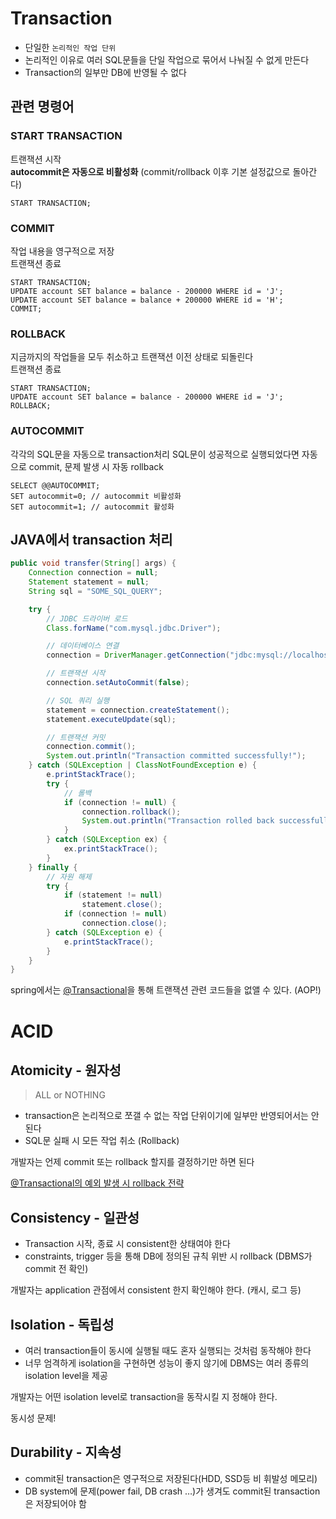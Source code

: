 # Transaction
- 단일한 `논리적인 작업 단위`
- 논리적인 이유로 여러 SQL문들을 단일 작업으로 묶어서 나눠질 수 없게 만든다
- Transaction의 일부만 DB에 반영될 수 없다

## 관련 명령어
### START TRANSACTION

트랜잭션 시작  
**autocommit은 자동으로 비활성화** (commit/rollback 이후 기본 설정값으로 돌아간다)
```mysql
START TRANSACTION;
```
### COMMIT

작업 내용을 영구적으로 저장  
트랜잭션 종료

```mysql
START TRANSACTION;
UPDATE account SET balance = balance - 200000 WHERE id = 'J';
UPDATE account SET balance = balance + 200000 WHERE id = 'H';
COMMIT;
```

### ROLLBACK

지금까지의 작업들을 모두 취소하고 트랜잭션 이전 상태로 되돌린다  
트랜잭션 종료

```mysql
START TRANSACTION;
UPDATE account SET balance = balance - 200000 WHERE id = 'J';
ROLLBACK;
```

### AUTOCOMMIT

각각의 SQL문을 자동으로 transaction처리
SQL문이 성공적으로 실행되었다면 자동으로 commit, 문제 발생 시 자동 rollback

```mysql
SELECT @@AUTOCOMMIT;
SET autocommit=0; // autocommit 비활성화
SET autocommit=1; // autocommit 활성화
```

## JAVA에서 transaction 처리

```java
public void transfer(String[] args) {
	Connection connection = null;
	Statement statement = null;
	String sql = "SOME_SQL_QUERY";

	try {
		// JDBC 드라이버 로드
		Class.forName("com.mysql.jdbc.Driver");

		// 데이터베이스 연결
		connection = DriverManager.getConnection("jdbc:mysql://localhost:3306/mydatabase", "username", "password");

		// 트랜잭션 시작
		connection.setAutoCommit(false);

		// SQL 쿼리 실행
		statement = connection.createStatement();
		statement.executeUpdate(sql);

		// 트랜잭션 커밋
		connection.commit();
		System.out.println("Transaction committed successfully!");
	} catch (SQLException | ClassNotFoundException e) {
		e.printStackTrace();
		try {
			// 롤백
			if (connection != null) {
				connection.rollback();
				System.out.println("Transaction rolled back successfully!");
			}
		} catch (SQLException ex) {
			ex.printStackTrace();
		}
	} finally {
		// 자원 해제
		try {
			if (statement != null)
				statement.close();
			if (connection != null)
				connection.close();
		} catch (SQLException e) {
			e.printStackTrace();
		}
	}
}
```

spring에서는 [@Transactional](https://docs.spring.io/spring-framework/reference/data-access/transaction/declarative/annotations.html)을 통해 트랜잭션 관련 코드들을 없앨 수 있다. (AOP!)

# ACID

## Atomicity - 원자성
> ALL or NOTHING

- transaction은 논리적으로 쪼갤 수 없는 작업 단위이기에 일부만 반영되어서는 안된다  
- SQL문 실패 시 모든 작업 취소 (Rollback)

개발자는 언제 commit 또는 rollback 할지를 결정하기만 하면 된다

[@Transactional의 예외 발생 시 rollback 전략](https://engineerinsight.tistory.com/282)

## Consistency - 일관성

- Transaction 시작, 종료 시 consistent한 상태여야 한다  
- constraints, trigger 등을 통해 DB에 정의된 규칙 위반 시 rollback (DBMS가 commit 전 확인)

개발자는 application 관점에서 consistent 한지 확인해야 한다. (캐시, 로그 등)

## Isolation - 독립성

- 여러 transaction들이 동시에 실행될 때도 혼자 실행되는 것처럼 동작해야 한다
- 너무 엄격하게 isolation을 구현하면 성능이 좋지 않기에 DBMS는 여러 종류의 isolation level을 제공

개발자는 어떤 isolation level로 transaction을 동작시킬 지 정해야 한다.

동시성 문제!

## Durability - 지속성

- commit된 transaction은 영구적으로 저장된다(HDD, SSD등 비 휘발성 메모리)
- DB system에 문제(power fail, DB crash …)가 생겨도 commit된 transaction은 저장되어야 함